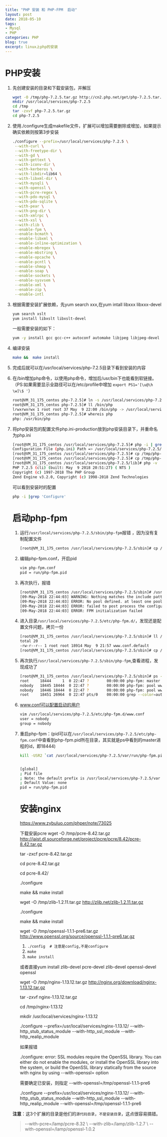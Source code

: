 ```yaml
---
title: "PHP 安装 和 PHP-FPM  启动"
layout: post
date: 2018-05-10
tags:
- Mysql
- PHP
categories: PHP
blog: true
excerpt: linux上php的安装
---
```


# PHP安装

1. 先创建安装的目录和下载安装包，并解压

   ```bash
   wget -O /tmp/php-7.2.5.tar.gz http://cn2.php.net/get/php-7.2.5.tar.gz/from/this/mirror
   mkdir /usr/local/services/php-7.2.5
   cd /tmp
   tar -zxvf php-7.2.5.tar.gz
   cd php-7.2.5
   ```

   

2. 使用./configure生成makefile文件，扩展可以增加需要删除或增加，如果提示确实依赖则按第3步安装

   ```bash
   ./configure --prefix=/usr/local/services/php-7.2.5 \
    --with-curl \
    --with-freetype-dir \
    --with-gd \
    --with-gettext \
    --with-iconv-dir \
    --with-kerberos \
    --with-libdir=lib64 \
    --with-libxml-dir \
    --with-mysqli \
    --with-openssl \
    --with-pcre-regex \
    --with-pdo-mysql \
    --with-pdo-sqlite \
    --with-pear \
    --with-png-dir \
    --with-xmlrpc \
    --with-xsl \
    --with-zlib \
    --enable-fpm \
    --enable-bcmath \
    --enable-libxml \
    --enable-inline-optimization \
    --enable-mbregex \
    --enable-mbstring \
    --enable-opcache \
    --enable-pcntl \
    --enable-shmop \
    --enable-soap \
    --enable-sockets \
    --enable-sysvsem \
    --enable-xml \
    --enable-zip \
    --enable-intl
   ```

   

3. 根据需要安装扩展依赖，先yum search xxx,在yum intall libxxx libxxx-devel 

   ```bash
   yum search xslt
   yum install libxslt libxslt-devel
   ```

   一般需要安装的如下：

   ```bash
   yum -y install gcc gcc-c++ autoconf automake libjpeg libjpeg-devel libpng libpng-devel freetype freetype-devel libxml2 libxml2-devel mysql pcre-devel openssl openssl-devel libxslt libxslt-devel libicu libicu-devel
   
   ```

4. 编译安装

   ```bash
   make &&  make install
   ```

5. 完成后就可以在/usr/local/services/php-7.2.5目录下看到安装的内容

6. 在/bin增加php命令，以使用php命令，增加后/usr/bin下也能看到软链接。（PS:如果需要显示全路径可以在/etc/profile中增加 `export PS1='[\u@\h \w]\$ '`）

   ```bash
   root@VM_31_175_centos php-7.2.5]# ln -s /usr/local/services/php-7.2.5/bin/php /bin/php
   root@VM_31_175_centos php-7.2.5]# ll /bin/php
   lrwxrwxrwx 1 root root 37 May  9 22:00 /bin/php -> /usr/local/services/php-7.2.5/bin/ph
   root@VM_31_175_centos php-7.2.5]# whereis php
   php: /usr/bin/php
   ```

7. 将php安装包的配置文件php.ini-production放到php安装目录下，并重命名为php.ini

   ```bash
   [root@VM_31_175_centos /usr/local/services/php-7.2.5]# php -i | grep php.ini
   Configuration File (php.ini) Path => /usr/local/services/php-7.2.5/lib
   [root@VM_31_175_centos /usr/local/services/php-7.2.5]# cp /tmp/php-7.2.5/php.ini-production /usr/local/services/php-7.2.5/lib/
   [root@VM_31_175_centos /usr/local/services/php-7.2.5]# cp /tmp/php-7.2.5/php.ini-development /usr/local/services/php-7.2.5/lib/
   [root@VM_31_175_centos /usr/local/services/php-7.2.5/lib]# php -v
   PHP 7.2.5 (cli) (built: May  9 2018 20:51:27) ( NTS )
   Copyright (c) 1997-2018 The PHP Group
   Zend Engine v3.2.0, Copyright (c) 1998-2018 Zend Technologies
   ```

   可以看到安装时的配置

   ```bash
   php -i |grep 'Configure'
   ```

   

   # 启动php-fpm

   1. 运行`/usr/local/services/php-7.2.5/sbin/php-fpm`报错 ，因为没有复制配置文件

      ```bash
      [root@VM_31_175_centos /usr/local/services/php-7.2.5/sbin]# cp /usr/local/services/php-7.2.5/etc/php-fpm.conf.default /usr/local/services/php-7.2.5/etc/php-fpm.conf
      ```

   2. 编辑php-fpm.conf，开启pid

      ```bash
      vim php-fpm.conf
      pid = run/php-fpm.pid
      ```

   3. 再次执行，报错

      ```bash
      [root@VM_31_175_centos /usr/local/services/php-7.2.5/sbin]# /usr/local/services/php-7.2.5/sbin/php-fpm
      [09-May-2018 22:44:03] WARNING: Nothing matches the include pattern '/usr/local/services/php-7.2.5/etc/php-fpm.d/*.conf' from /usr/local/services/php-7.2.5/etc/php-fpm.conf at line 125.
      [09-May-2018 22:44:03] ERROR: No pool defined. at least one pool section must be specified in config file
      [09-May-2018 22:44:03] ERROR: failed to post process the configuration
      [09-May-2018 22:44:03] ERROR: FPM initialization failed
      ```

   4. 进入目录`/usr/local/services/php-7.2.5/etc/php-fpm.d/`，发现还是配置文件问题，拷贝一份

      ```bash
      [root@VM_31_175_centos /usr/local/services/php-7.2.5/sbin]# ll /usr/local/services/php-7.2.5/etc/php-fpm.d/
      total 20
      -rw-r--r-- 1 root root 18914 May  9 21:57 www.conf.default 
      [root@VM_31_175_centos /usr/local/services/php-7.2.5/sbin]# cp /usr/local/services/php-7.2.5/etc/php-fpm.d/www.conf.default /usr/local/services/php-7.2.5/etc/php-fpm.d/www.conf 
      
      ```

   5. 再次执行`/usr/local/services/php-7.2.5/sbin/php-fpm`,查看进程，发现成功了

      ```bash
      [root@VM_31_175_centos /usr/local/services/php-7.2.5/sbin]# ps -ef |grep php-fpm
      root     18444     1  0 22:47 ?        00:00:00 php-fpm: master process (/usr/local/services/php-7.2.5/etc/php-fpm.conf)
      nobody   18445 18444  0 22:47 ?        00:00:00 php-fpm: pool www
      nobody   18446 18444  0 22:47 ?        00:00:00 php-fpm: pool www
      root     18451 26964  0 22:47 pts/0    00:00:00 grep --color=auto php-fpm
      ```

   6. www.conf可以配置启动的用户

      ```bash
      vim /usr/local/services/php-7.2.5/etc/php-fpm.d/www.conf 
      user = nobody
      group = nobody
      ```

   7. 重启php-fpm：(pid可以在`/usr/local/services/php-7.2.5/etc/php-fpm.conf`中查看到php-fpm.pid所在目录，其实就是ps中看到的master进程的id，即18444)

      ```bash
      kill -USR2 `cat /usr/local/services/php-7.2.5/var/run/php-fpm.pid`
      
      
      [global]
      ; Pid file
      ; Note: the default prefix is /usr/local/services/php-7.2.5/var
      ; Default Value: none
      pid = run/php-fpm.pid
      ```

      

      

      

      # 安装nginx

      https://www.zybuluo.com/phper/note/73025

      

      下载安装pcre  wget -O /tmp/pcre-8.42.tar.gz  http://jaist.dl.sourceforge.net/project/pcre/pcre/8.42/pcre-8.42.tar.gz

      tar -zxcf  pcre-8.42.tar.gz

      cd pcre-8.42.tar.gz

      cd pcre-8.42/  

      ./configure  

      make && make install 

      

      wget  -O /tmp/zlib-1.2.11.tar.gz http://zlib.net/zlib-1.2.11.tar.gz

      ./configure

      make && make install 

      

      

      wget -O /tmp/openssl-1.1.1-pre6.tar.gz http://www.openssl.org/source/openssl-1.1.1-pre6.tar.gz

      1. `./config  # 注意是config,不是configure`
      2. `make`
      3. `make install `

      

      或者直接yum install zlib-devel pcre-devel zlib-devel openssl-devel  openssl

      

      

      

      wget -O /tmp/nginx-1.13.12.tar.gz http://nginx.org/download/nginx-1.13.12.tar.gz

      tar -zxvf nginx-1.13.12.tar.gz

      cd /tmp/nginx-1.13.12

      

      mkdir /usr/local/services/nginx-1.13.12

      

      ./configure --prefix=/usr/local/services/nginx-1.13.12/ --with-http_stub_status_module --with-http_ssl_module --with-http_realip_module 

      

      如果报错

      ./configure: error: SSL modules require the OpenSSL library.
      You can either do not enable the modules, or install the OpenSSL library
      into the system, or build the OpenSSL library statically from the source
      with nginx by using --with-openssl=<path> option

      

      需要确定已安装，则指定 --with-openssl=/tmp/openssl-1.1.1-pre6

      ./configure --prefix=/usr/local/services/nginx-1.13.12/ --with-http_stub_status_module --with-http_ssl_module --with-http_realip_module  --with-openssl=/tmp/openssl-1.1.1-pre6

      

   **注意**：这3个扩展的目录是他们的`源代码目录`，`不是安装目录`，这点很容易搞错。

   > --with-pcre=/lamp/pcre-8.32 \ 
   > --with-zlib=/lamp/zlib-1.2.7 \ 
   > --with-openssl=/lamp/openssl-1.0.2

   

   

   

   